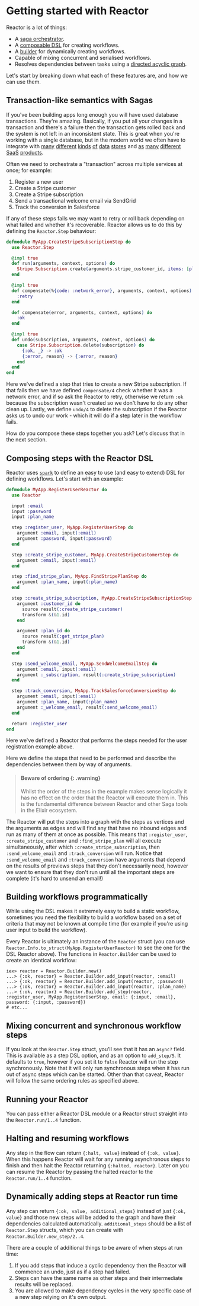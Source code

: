 # Getting started with Reactor

Reactor is a lot of things:

- A [saga orchestrator](https://www.cs.cornell.edu/andru/cs711/2002fa/reading/sagas.pdf).
- A [composable DSL](https://hexdocs.pm/reactor/Reactor.html) for creating workflows.
- A [builder](https://hexdocs.pm/reactor/Reactor.Builder.html) for dynamically creating workflows.
- Capable of mixing concurrent and serialised workflows.
- Resolves dependencies between tasks using a [directed acyclic graph](https://en.wikipedia.org/wiki/Directed_acyclic_graph).

Let's start by breaking down what each of these features are, and how we can use them.

## Transaction-like semantics with Sagas

If you've been building apps long enough you will have used database transactions. They're amazing. Basically, if you put all your changes in a transaction and there's a failure then the transaction gets rolled back and the system is not left in an inconsistent state. This is great when you're working with a single database, but in the modern world we often have to integrate with [many](https://www.postgresql.org/) [different](https://www.mongodb.com/) [kinds](https://redis.io/) [of](https://cassandra.apache.org/_/index.html) [data](https://aws.amazon.com/redshift/) [stores](https://clickhouse.com/) and [as](https://www.salesforce.com/) [many](https://stripe.com/) [different](https://www.twilio.com/en-us) [SaaS](https://www.xero.com/) [products](https://www.vendhq.com/).

Often we need to orchestrate a "transaction" across multiple services at once; for example:

1. Register a new user
2. Create a Stripe customer
3. Create a Stripe subscription
4. Send a transactional welcome email via SendGrid
5. Track the conversion in Salesforce

If any of these steps fails we may want to retry or roll back depending on what failed and whether it's recoverable. Reactor allows us to do this by defining the `Reactor.Step` behaviour:

```elixir
defmodule MyApp.CreateStripeSubscriptionStep do
  use Reactor.Step

  @impl true
  def run(arguments, context, options) do
    Stripe.Subscription.create(arguments.stripe_customer_id, items: [plan: arguments.stripe_plan_id])
  end

  @impl true
  def compensate(%{code: :network_error}, arguments, context, options) do
    :retry
  end

  def compensate(error, arguments, context, options) do
    :ok
  end

  @impl true
  def undo(subscription, arguments, context, options) do
    case Stripe.Subscription.delete(subscription) do
      {:ok, _} -> :ok
      {:error, reason} -> {:error, reason}
    end
  end
end
```

Here we've defined a step that tries to create a new Stripe subscription. If that fails then we have defined `compensate/4` check whether it was a network error, and if so ask the Reactor to retry, otherwise we return `:ok` because the subscription wasn't created so we don't have to do any other clean up. Lastly, we define `undo/4` to delete the subscription if the Reactor asks us to undo our work - which it will do if a step later in the workflow fails.

How do you compose these steps together you ask? Let's discuss that in the next section.

## Composing steps with the Reactor DSL

Reactor uses [`spark`](https://hexdocs.pm/spark/get-started-with-spark.html) to define an easy to use (and easy to extend) DSL for defining workflows. Let's start with an example:

```elixir
defmodule MyApp.RegisterUserReactor do
  use Reactor

  input :email
  input :password
  input :plan_name

  step :register_user, MyApp.RegisterUserStep do
    argument :email, input(:email)
    argument :password, input(:password)
  end

  step :create_stripe_customer, MyApp.CreateStripeCustomerStep do
    argument :email, input(:email)
  end

  step :find_stripe_plan, MyApp.FindStripePlanStep do
    argument :plan_name, input(:plan_name)
  end

  step :create_stripe_subscription, MyApp.CreateStripeSubscriptionStep do
    argument :customer_id do
      source result(:create_stripe_customer)
      transform &(&1.id)
    end

    argument :plan_id do
      source result(:get_stripe_plan)
      transform &(&1.id)
    end
  end

  step :send_welcome_email, MyApp.SendWelcomeEmailStep do
    argument :email, input(:email)
    argument :_subscription, result(:create_stripe_subscription)
  end

  step :track_conversion, MyApp.TrackSalesforceConversionStep do
    argument :email, input(:email)
    argument :plan_name, input(:plan_name)
    argument :_welcome_email, result(:send_welcome_email)
  end

  return :register_user
end
```

Here we've defined a Reactor that performs the steps needed for the user registration example above.

Here we define the steps that need to be performed and describe the dependencies between them by way of arguments.

> #### Beware of ordering {: .warning}
>
> Whilst the order of the steps in the example makes sense logically it has no
> effect on the order that the Reactor will execute them in. This is the
> fundamental difference between Reactor and other Saga tools in the Elixir
> ecosystem.

The Reactor will put the steps into a graph with the steps as vertices and the arguments as edges and will find any that have no inbound edges and run as many of them at once as possible. This means that `:register_user`, `:create_stripe_customer` and `:find_stripe_plan` will all execute simultaneously, after which `:create_stripe_subscription`, then `:send_welcome_email` and `:track_conversion` will run. Notice that `:send_welcome_email` and `:track_conversion` have arguments that depend on the results of previews steps that they don't necessarily need, however we want to ensure that they don't run until all the important steps are complete (it's hard to unsend an email!)

## Building workflows programmatically

While using the DSL makes it extremely easy to build a static workflow, sometimes you need the flexibility to build a workflow based on a set of criteria that may not be known at compile time (for example if you're using user input to build the workflow).

Every Reactor is ultimately an instance of the `Reactor` struct (you can use `Reactor.Info.to_struct(MyApp.RegisterUserReactor)` to see the one for the DSL Reactor above). The functions in `Reactor.Builder` can be used to create an identical workflow:

    iex> reactor = Reactor.Builder.new()
    ...> {:ok, reactor} = Reactor.Builder.add_input(reactor, :email)
    ...> {:ok, reactor} = Reactor.Builder.add_input(reactor, :password)
    ...> {:ok, reactor} = Reactor.Builder.add_input(reactor, :plan_name)
    ...> {:ok, reactor} = Reactor.Builder.add_step(reactor, :register_user, MyApp.RegisterUserStep, email: {:input, :email}, password: {:input, :password})
    # etc...

## Mixing concurrent and synchronous workflow steps

If you look at the `Reactor.Step` struct, you'll see that it has an `async?` field. This is available as a step DSL option, and as an option to `add_step/5`. It defaults to `true`, however if you set it to `false` Reactor will run the step synchronously. Note that it will only run synchronous steps when it has run out of async steps which can be started. Other than that caveat, Reactor will follow the same ordering rules as specified above.

## Running your Reactor

You can pass either a Reactor DSL module or a Reactor struct straight into the `Reactor.run/1..4` function.

## Halting and resuming workflows

Any step in the flow can return `{:halt, value}` instead of `{:ok, value}`. When this happens Reactor will wait for any running asynchronous steps to finish and then halt the Reactor returning `{:halted, reactor}`. Later on you can resume the Reactor by passing the halted reactor to the `Reactor.run/1..4` function.

## Dynamically adding steps at Reactor run time

Any step can return `{:ok, value, additional_steps}` instead of just `{:ok, value}` and those new steps will be added to the graph and have their dependencies calculated automatically. `additional_steps` should be a list of `Reactor.Step` structs, which you can create with `Reactor.Builder.new_step/2..4`.

There are a couple of additional things to be aware of when steps at run time:

1. If you add steps that induce a cyclic dependency then the Reactor will commence an undo, just as if a step had failed.
2. Steps can have the same name as other steps and their intermediate results will be replaced.
3. You are allowed to make dependency cycles in the very specific case of a new
   step relying on it's own output.
